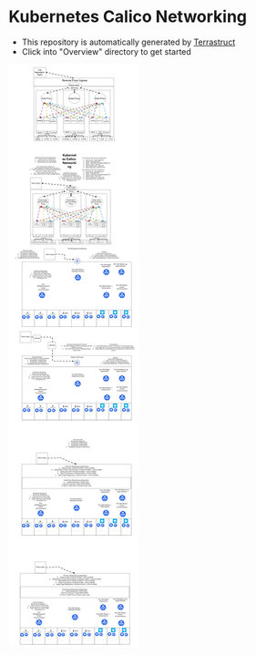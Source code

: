 Kubernetes Calico Networking
==============
- This repository is automatically generated by <a href="https://terrastruct.com">Terrastruct</a>
- Click into "Overview" directory to get started
<img src="./Overview/Overview.png" />